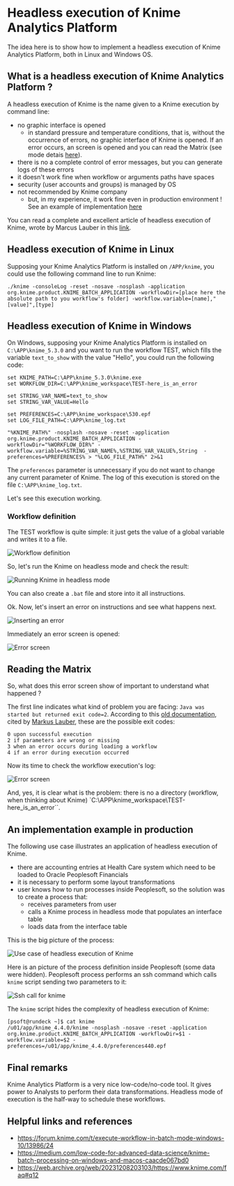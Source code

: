 # Headless execution of Knime Analytics Platform

The idea here is to show how to implement a headless execution of Knime Analytics Platform, both in Linux and Windows OS.

## What is a headless execution of Knime Analytics Platform ?

A headless execution of Knime is the name given to a Knime execution by command line:
- no graphic interface is opened
  - in standard pressure and temperature conditions, that is, without the occurrence of errors, no graphic interface of Knime is opened. If an error occurs, an screen is opened and you can read the Matrix (see mode detais [here](#reading-the-matrix)).
- there is no a complete control of error messages, but you can generate logs of these errors
- it doesn't work fine when workflow or arguments paths have spaces
- security (user accounts and groups) is managed by OS
- not recommended by Knime company
  - but, in my experience, it work fine even in production environment ! See an example of implementation [here](#an-implementation-example-in-production)

You can read a complete and excellent article of headless execution of Knime, wrote by Marcus Lauber in this [link](https://medium.com/low-code-for-advanced-data-science/knime-batch-processing-on-windows-and-macos-caacde067bd0).

## Headless execution of Knime in Linux

Supposing your Knime Analytics Platform is installed on `/APP/knime`, you could use the following command line to run Knime:

```shell
./knime -consoleLog -reset -nosave -nosplash -application org.knime.product.KNIME_BATCH_APPLICATION -workflowDir=[place here the absolute path to you workflow's folder] -workflow.variable=[name],"[value]",[type]
```
## Headless execution of Knime in Windows

On Windows, supposing your Knime Analytics Platform is installed on `C:\APP\knime_5.3.0` and you want to run the workflow TEST, which fills the variable `text_to_show` with the value "Hello", you could run the following code:

```
set KNIME_PATH=C:\APP\knime_5.3.0\knime.exe
set WORKFLOW_DIR=C:\APP\knime_workspace\TEST-here_is_an_error

set STRING_VAR_NAME=text_to_show
set STRING_VAR_VALUE=Hello

set PREFERENCES=C:\APP\knime_workspace\530.epf
set LOG_FILE_PATH=C:\APP\knime_log.txt

"%KNIME_PATH%" -nosplash -nosave -reset -application org.knime.product.KNIME_BATCH_APPLICATION -workflowDir="%WORKFLOW_DIR%" -workflow.variable=%STRING_VAR_NAME%,%STRING_VAR_VALUE%,String  -preferences=%PREFERENCES% > "%LOG_FILE_PATH%" 2>&1
```

The `preferences` parameter is unnecessary if you do not want to change any current parameter of Knime. The log of this execution is stored on the file `C:\APP\knime_log.txt`.

Let's see this execution working.

### Workflow definition

The TEST workflow is quite simple: it just gets the value of a global variable and writes it to a file.

<picture>
 <source media="(prefers-color-scheme: dark)" srcset="images/image1.png">
 <source media="(prefers-color-scheme: light)" srcset="images/image1.png">
 <img alt="Workflow definition" src="images/image1.png">
</picture>

So, let's run the Knime on headless mode and check the result:

<picture>
 <source media="(prefers-color-scheme: dark)" srcset="images/image2.png">
 <source media="(prefers-color-scheme: light)" srcset="images/image2.png">
 <img alt="Running Knime in headless mode" src="images/image2.png">
</picture>

You can also create a `.bat` file and store into it all instructions.

Ok. Now, let's insert an error on instructions and see what happens next.

<picture>
 <source media="(prefers-color-scheme: dark)" srcset="images/image3.png">
 <source media="(prefers-color-scheme: light)" srcset="images/image3.png">
 <img alt="Inserting an error" src="images/image3.png">
</picture>

Immediately an error screen is opened:

<picture>
 <source media="(prefers-color-scheme: dark)" srcset="images/image4.png">
 <source media="(prefers-color-scheme: light)" srcset="images/image4.png">
 <img alt="Error screen" src="images/image4.png">
</picture>

## Reading the Matrix

So, what does this error screen show of important to understand what happened ?

The first line indicates what kind of problem you are facing: `Java was started but returned exit code=2`. According to this [old documentation](https://web.archive.org/web/20190705041125/http://docs.hpc.shef.ac.uk/en/latest/iceberg/software/apps/knime.html), cited by [Markus Lauber](https://forum.knime.com/t/execute-workflow-in-batch-mode-windows-10/13986/22), these are the possible exit codes:

```
0 upon successful execution
2 if parameters are wrong or missing
3 when an error occurs during loading a workflow
4 if an error during execution occurred
```

Now its time to check the workflow execution's log:

<picture>
 <source media="(prefers-color-scheme: dark)" srcset="images/image5.png">
 <source media="(prefers-color-scheme: light)" srcset="images/image5.png">
 <img alt="Error screen" src="images/image5.png">
</picture>

And, yes, it is clear what is the problem: there is no a directory (workflow, when thinking about Knime) `C:\APP\knime_workspace\TEST-here_is_an_error``.

## An implementation example in production

The following use case illustrates an application of headless execution of Knime.

- there are accounting entries at Health Care system which need to be loaded to Oracle Peoplesoft Financials
- it is necessary to perform some layout transformations
- user knows how to run processes inside Peoplesoft, so the solution was to create a process that:
  - receives parameters from user
  - calls a Knime process in headless mode that populates an interface table
  - loads data from the interface table

This is the big picture of the process:

<picture>
 <source media="(prefers-color-scheme: dark)" srcset="images/image6.png">
 <source media="(prefers-color-scheme: light)" srcset="images/image6.png">
 <img alt="Use case of headless execution of Knime" src="images/image6.png">
</picture>

Here is an picture of the process definition inside Peoplesoft (some data were hidden). Peoplesoft process performs an ssh command which calls `knime` script sending two parameters to it:

<picture>
 <source media="(prefers-color-scheme: dark)" srcset="images/image7.png">
 <source media="(prefers-color-scheme: light)" srcset="images/image7.png">
 <img alt="Ssh call for knime" src="images/image7.png">
</picture>

The `knime` script hides the complexity of headless execution of Knime:

```shell
[psoft@rundeck ~]$ cat knime
/u01/app/knime_4.4.0/knime -nosplash -nosave -reset -application org.knime.product.KNIME_BATCH_APPLICATION -workflowDir=$1 -workflow.variable=$2 -preferences=/u01/app/knime_4.4.0/preferences440.epf
```

## Final remarks

Knime Analytics Platform is a very nice low-code/no-code tool. It gives power to Analysts to perform their data transformations. Headless mode of execution is the half-way to schedule these workflows.

## Helpful links and references

- https://forum.knime.com/t/execute-workflow-in-batch-mode-windows-10/13986/24
- https://medium.com/low-code-for-advanced-data-science/knime-batch-processing-on-windows-and-macos-caacde067bd0
- https://web.archive.org/web/20231208203103/https://www.knime.com/faq#q12